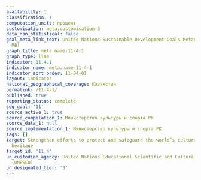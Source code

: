 ```yaml
---
availability: 1
classification: 1
computation_units: процент
customisation: meta.customisation-3
data_non_statistical: false
goal_meta_link_text: United Nations Sustainable Development Goals Metadata (PDF 4.0
  MB)
graph_title: meta.name-11-4-1
graph_type: line
indicator: 11.4.1
indicator_name: meta.name-11-4-1
indicator_sort_order: 11-04-01
layout: indicator
national_geographical_coverage: Казахстан
permalink: /11-4-1/
published: true
reporting_status: complete
sdg_goal: '11'
source_active_1: true
source_compilation_1: Министерство культуры и спорта РК
source_data_1: null
source_implementation_1: Министерство культуры и спорта РК
tags: []
target: Strengthen efforts to protect and safeguard the world’s cultural and natural
  heritage
target_id: '11.4'
un_custodian_agency: United Nations Educational Scientific and Cultural Organization
  (UNESCO)
un_designated_tier: '3'
---
```

